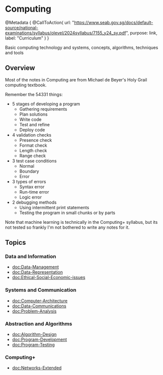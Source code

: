 # Computing

@Metadata {
    @CallToAction(
        url: "https://www.seab.gov.sg/docs/default-source/national-examinations/syllabus/olevel/2024syllabus/7155_y24_sy.pdf",
        purpose: link,
        label: "Curriculum"
    )
}

Basic computing technology and systems, concepts, algorithms, techniques and tools

## Overview

Most of the notes in Computing are from Michael de Beyer's Holy Grail computing textbook.

Remember the 54331 things:

- 5 stages of developing a program
    - Gathering requirements
    - Plan solutions
    - Write code
    - Test and refine
    - Deploy code
- 4 validation checks 
    - Presence check
    - Format check
    - Length check
    - Range check
- 3 test case conditions
    - Normal
    - Boundary
    - Error
- 3 types of errors
    - Syntax error
    - Run-time error
    - Logic error
- 2 debugging methods
    - Using intermittent print statements
    - Testing the program in small chunks or by parts

Note that machine learning is technically in the Computing+ syllabus, but its not
tested so frankly I'm not bothered to write any notes for it.

## Topics

### Data and Information
- <doc:Data-Management>
- <doc:Data-Representation>
- <doc:Ethical-Social-Economic-issues>

### Systems and Communication
- <doc:Computer-Architecture>
- <doc:Data-Communications>
- <doc:Problem-Analysis>

### Abstraction and Algorithms
- <doc:Algorithm-Design>
- <doc:Program-Development>
- <doc:Program-Testing>

### Computing+
- <doc:Networks-Extended>